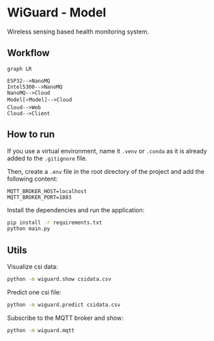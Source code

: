 # WiGuard - Model

Wireless sensing based health monitoring system.

## Workflow

```mermaid
graph LR

ESP32-->NanoMQ
Intel5300-->NanoMQ
NanoMQ-->Cloud
Model[⭐Model]-->Cloud
Cloud-->Web
Cloud-->Client
```

## How to run

If you use a virtual environment, name it `.venv` or `.conda` as it is already added to the `.gitignore` file.

Then, create a `.env` file in the root directory of the project and add the following content:

```properties
MQTT_BROKER_HOST=localhost
MQTT_BROKER_PORT=1883
```

Install the dependencies and run the application:

```bash
pip install -r requirements.txt
python main.py
```

## Utils

Visualize csi data:

```bash
python -m wiguard.show csidata.csv
```

Predict one csi file:

```bash
python -m wiguard.predict csidata.csv
```

Subscribe to the MQTT broker and show:

```bash
python -m wiguard.mqtt
```
